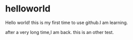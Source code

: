 # helloworld

Hello world!
this is my first time to use github.I am learning. 

after a very long time,I am back. this is an other test.
